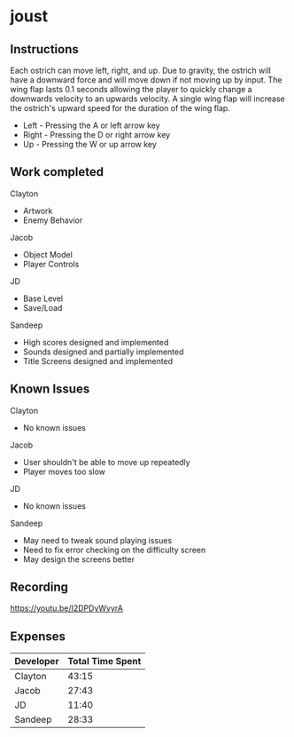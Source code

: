 # joust

## Instructions
Each ostrich can move left, right, and up. Due to gravity, the ostrich will have a downward force and 
will move down if not moving up by input. The wing flap lasts 0.1 seconds allowing the player to quickly change a downwards velocity 
to an upwards velocity. A single wing flap will increase the ostrich's upward speed for the duration of the wing flap.

* Left - Pressing the A or left arrow key
* Right - Pressing the D or right arrow key
* Up - Pressing the W or up arrow key

## Work completed
Clayton
* Artwork
* Enemy Behavior

Jacob
* Object Model
* Player Controls

JD
* Base Level
* Save/Load

Sandeep
* High scores designed and implemented
* Sounds designed and partially implemented
* Title Screens designed and implemented

## Known Issues
Clayton
* No known issues

Jacob
* User shouldn't be able to move up repeatedly
* Player moves too slow

JD
* No known issues

Sandeep
* May need to tweak sound playing issues
* Need to fix error checking on the difficulty screen
* May design the screens better

## Recording
https://youtu.be/I2DPDyWvyrA

## Expenses
| Developer | Total Time Spent |
|-----------|------------------|
| Clayton | 43:15 |
| Jacob | 27:43 |
| JD | 11:40 |
| Sandeep | 28:33 |
